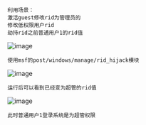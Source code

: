 	利用场景：
	激活guest修改rid为管理员的
	修改低权限用户rid
	劫持rid之前普通用户1的rid值
![image](/assets/Pentest_Note/master/img/450.png)

	使用msf的post/windows/manage/rid_hijack模块
![image](/assets/Pentest_Note/master/img/451.png)

	运行后可以看到已经变为超管的rid值
![image](/assets/Pentest_Note/master/img/452.png)

	此时普通用户1登录系统是为超管权限